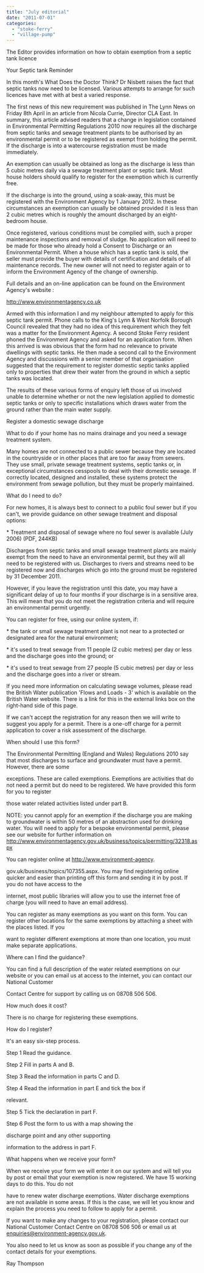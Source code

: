 ```yaml
---
title: "July editorial"
date: "2011-07-01"
categories: 
  - "stoke-ferry"
  - "village-pump"
---
```


The Editor provides information on how to obtain exemption from a septic tank licence

Your Septic tank Reminder

In this month's What Does the Doctor Think? Dr Nisbett raises the fact that septic tanks now need to be licensed. Various attempts to arrange for such licences have met with at best a varied response.

The first news of this new requirement was published in The Lynn News on Friday 8th April in an article from Nicola Currie, Director CLA East. In summary, this article advised readers that a change in legislation contained in Environmental Permitting Regulations 2010 now requires all the discharge from septic tanks and sewage treatment plants to be authorised by an environmental permit or to be registered as exempt from holding the permit. If the discharge is into a watercourse registration must be made immediately.

An exemption can usually be obtained as long as the discharge is less than 5 cubic metres daily via a sewage treatment plant or septic tank. Most house holders should qualify to register for the exemption which is currently free.

If the discharge is into the ground, using a soak-away, this must be registered with the Environment Agency by 1 January 2012. In these circumstances an exemption can usually be obtained provided it is less than 2 cubic metres which is roughly the amount discharged by an eight-bedroom house.

Once registered, various conditions must be complied with, such a proper maintenance inspections and removal of sludge. No application will need to be made for those who already hold a Consent to Discharge or an Environmental Permit. When a house which has a septic tank is sold, the seller must provide the buyer with details of certification and details of all maintenance records. The new owner will not need to register again or to inform the Environment Agency of the change of ownership.

Full details and an on-line application can be found on the Environment Agency's website :

http://www.environmentagency.co.uk

Armed with this information I and my neighbour attempted to apply for this septic tank permit. Phone calls to the King's Lynn & West Norfolk Borough Council revealed that they had no idea of this requirement which they felt was a matter for the Environment Agency. A second Stoke Ferry resident phoned the Environment Agency and asked for an application form. When this arrived is was obvious that the form had no relevance to private dwellings with septic tanks. He then made a second call to the Environment Agency and discussions with a senior member of that organisation suggested that the requirement to register domestic septic tanks applied only to properties that drew their water from the ground in which a septic tanks was located.

The results of these various forms of enquiry left those of us involved unable to determine whether or not the new legislation applied to domestic septic tanks or only to specific installations which draws water from the ground rather than the main water supply.

Register a domestic sewage discharge

What to do if your home has no mains drainage and you need a sewage treatment system.

Many homes are not connected to a public sewer because they are located in the countryside or in other places that are too far away from sewers. They use small, private sewage treatment systems, septic tanks or, in exceptional circumstances cesspools to deal with their domestic sewage. If correctly located, designed and installed, these systems protect the environment from sewage pollution, but they must be properly maintained.

What do I need to do?

For new homes, it is always best to connect to a public foul sewer but if you can't, we provide guidance on other sewage treatment and disposal options:

\* Treatment and disposal of sewage where no foul sewer is available (July 2006) (PDF, 244KB)

Discharges from septic tanks and small sewage treatment plants are mainly exempt from the need to have an environmental permit, but they will all need to be registered with us. Discharges to rivers and streams need to be registered now and discharges which go into the ground must be registered by 31 December 2011.

However, if you leave the registration until this date, you may have a significant delay of up to four months if your discharge is in a sensitive area. This will mean that you do not meet the registration criteria and will require an environmental permit urgently.

You can register for free, using our online system, if:

\* the tank or small sewage treatment plant is not near to a protected or designated area for the natural environment;

\* it's used to treat sewage from 11 people (2 cubic metres) per day or less and the discharge goes into the ground; or

\* it's used to treat sewage from 27 people (5 cubic metres) per day or less and the discharge goes into a river or stream.

If you need more information on calculating sewage volumes, please read the British Water publication 'Flows and Loads - 3' which is available on the British Water website. There is a link for this in the external links box on the right-hand side of this page.

If we can't accept the registration for any reason then we will write to suggest you apply for a permit. There is a one-off charge for a permit application to cover a risk assessment of the discharge.

When should I use this form?

The Environmental Permitting (England and Wales) Regulations 2010 say that most discharges to surface and groundwater must have a permit. However, there are some

exceptions. These are called exemptions. Exemptions are activities that do not need a permit but do need to be registered. We have provided this form for you to register

those water related activities listed under part B.

NOTE: you cannot apply for an exemption if the discharge you are making to groundwater is within 50 metres of an abstraction used for drinking water. You will need to apply for a bespoke environmental permit, please see our website for further information on http://www.environmentagency.gov.uk/business/topics/permitting/32318.aspx

You can register online at http://www.environment-agency.

gov.uk/business/topics/107355.aspx. You may find registering online quicker and easier than printing off this form and sending it in by post. If you do not have access to the

internet, most public libraries will allow you to use the internet free of charge (you will need to have an email address).

You can register as many exemptions as you want on this form. You can register other locations for the same exemptions by attaching a sheet with the places listed. If you

want to register different exemptions at more than one location, you must make separate applications.

Where can I find the guidance?

You can find a full description of the water related exemptions on our website or you can email us at access to the internet, you can contact our National Customer

Contact Centre for support by calling us on 08708 506 506.

How much does it cost?

There is no charge for registering these exemptions.

How do I register?

It's an easy six-step process.

Step 1 Read the guidance.

Step 2 Fill in parts A and B.

Step 3 Read the information in parts C and D.

Step 4 Read the information in part E and tick the box if

relevant.

Step 5 Tick the declaration in part F.

Step 6 Post the form to us with a map showing the

discharge point and any other supporting

information to the address in part F.

What happens when we receive your form?

When we receive your form we will enter it on our system and will tell you by post or email that your exemption is now registered. We have 15 working days to do this. You do not

have to renew water discharge exemptions. Water discharge exemptions are not available in some areas. If this is the case, we will let you know and explain the process you need to follow to apply for a permit.

If you want to make any changes to your registration, please contact our National Customer Contact Centre on 08708 506 506 or email us at enquiries@environment-agency.gov.uk.

You also need to let us know as soon as possible if you change any of the contact details for your exemptions.

Ray Thompson
